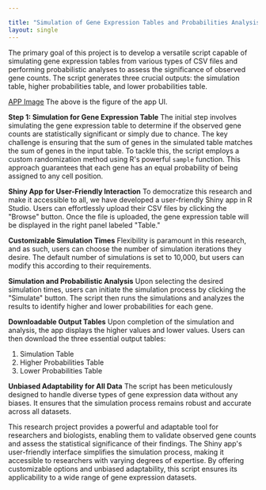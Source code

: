 ```yaml
---

title: "Simulation of Gene Expression Tables and Probabilities Analysis"
layout: single
---
```



The primary goal of this project is to develop a versatile script capable of simulating gene expression tables from various types of CSV files and performing probabilistic analyses to assess the significance of observed gene counts. The script generates three crucial outputs: the simulation table, higher probabilities table, and lower probabilities table.

[APP Image](table.png)
The above is the figure of the app UI. 

**Step 1: Simulation for Gene Expression Table** The initial step involves simulating the gene expression table to determine if the observed gene counts are statistically significant or simply due to chance. The key challenge is ensuring that the sum of genes in the simulated table matches the sum of genes in the input table. To tackle this, the script employs a custom randomization method using R's powerful `sample` function. This approach guarantees that each gene has an equal probability of being assigned to any cell position.

**Shiny App for User-Friendly Interaction** To democratize this research and make it accessible to all, we have developed a user-friendly Shiny app in R Studio. Users can effortlessly upload their CSV files by clicking the "Browse" button. Once the file is uploaded, the gene expression table will be displayed in the right panel labeled "Table."

**Customizable Simulation Times** Flexibility is paramount in this research, and as such, users can choose the number of simulation iterations they desire. The default number of simulations is set to 10,000, but users can modify this according to their requirements.

**Simulation and Probabilistic Analysis** Upon selecting the desired simulation times, users can initiate the simulation process by clicking the "Simulate" button. The script then runs the simulations and analyzes the results to identify higher and lower probabilities for each gene.

**Downloadable Output Tables** Upon completion of the simulation and analysis, the app displays the higher values and lower values. Users can then download the three essential output tables:

1. Simulation Table
2. Higher Probabilities Table
3. Lower Probabilities Table

**Unbiased Adaptability for All Data** The script has been meticulously designed to handle diverse types of gene expression data without any biases. It ensures that the simulation process remains robust and accurate across all datasets.

This research project provides a powerful and adaptable tool for researchers and biologists, enabling them to validate observed gene counts and assess the statistical significance of their findings. The Shiny app's user-friendly interface simplifies the simulation process, making it accessible to researchers with varying degrees of expertise. By offering customizable options and unbiased adaptability, this script ensures its applicability to a wide range of gene expression datasets.
